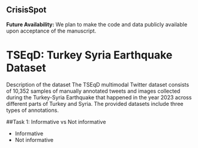 ## CrisisSpot

**Future Availability:**
We plan to make the code and data publicly available upon acceptance of the manuscript. 
# TSEqD: Turkey Syria Earthquake Dataset
Description of the dataset
The  TSEqD multimodal Twitter dataset consists of 10,352 samples of manually annotated tweets and images collected during the Turkey-Syria Earthquake that happened in the year 2023 across different parts of Turkey and Syria. The provided datasets include three types of annotations.

##Task 1:  Informative vs Not informative
* Informative
* Not informative

